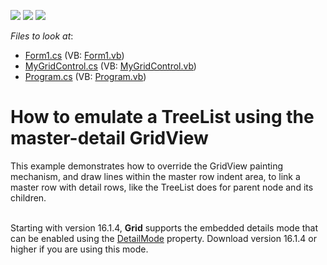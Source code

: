<!-- default badges list -->
![](https://img.shields.io/endpoint?url=https://codecentral.devexpress.com/api/v1/VersionRange/128628371/17.2.3%2B)
[![](https://img.shields.io/badge/Open_in_DevExpress_Support_Center-FF7200?style=flat-square&logo=DevExpress&logoColor=white)](https://supportcenter.devexpress.com/ticket/details/E2290)
[![](https://img.shields.io/badge/📖_How_to_use_DevExpress_Examples-e9f6fc?style=flat-square)](https://docs.devexpress.com/GeneralInformation/403183)
<!-- default badges end -->
<!-- default file list -->
*Files to look at*:

* [Form1.cs](./CS/E2290/Form1.cs) (VB: [Form1.vb](./VB/E2290/Form1.vb))
* [MyGridControl.cs](./CS/E2290/MyGridControl.cs) (VB: [MyGridControl.vb](./VB/E2290/MyGridControl.vb))
* [Program.cs](./CS/E2290/Program.cs) (VB: [Program.vb](./VB/E2290/Program.vb))
<!-- default file list end -->
# How to emulate a TreeList  using the master-detail GridView


<p>This example demonstrates how to override the GridView painting mechanism, and draw lines within the master row indent area, to link a master row with detail rows, like the TreeList does for parent node and its children.<br><br></p>
<p>Starting with version 16.1.4, <strong>Grid</strong> supports the embedded details mode that can be enabled using the <a href="https://documentation.devexpress.com/WindowsForms/DevExpressXtraGridViewsGridGridOptionsDetail_DetailModetopic.aspx">DetailMode</a> property. Download version 16.1.4 or higher if you are using this mode.</p>

<br/>


